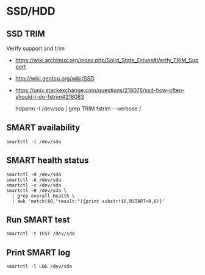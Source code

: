 # SSD/HDD

## SSD TRIM

Verify support and trim

* <https://wiki.archlinux.org/index.php/Solid_State_Drives#Verify_TRIM_Support>
* <http://wiki.gentoo.org/wiki/SSD>
* <https://unix.stackexchange.com/questions/218076/ssd-how-often-should-i-do-fstrim#218083>

    hdparm -I /dev/sda | grep TRIM
    fstrim --verbose /

## SMART availability

    smartctl -i /dev/sda

## SMART health status

    smartctl -H /dev/sda
    smartctl -A /dev/sda
    smartctl -c /dev/sda
    smartctl -H /dev/sda \
      | grep overall-health \
      | awk 'match($0,"result:"){print substr($0,RSTART+8,6)}'

## Run SMART test

    smartctl -t TEST /dev/sda

## Print SMART log

    smartctl -l LOG /dev/sda
